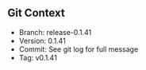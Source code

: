 ## Git Context

- Branch: release-0.1.41
- Version: 0.1.41
- Commit: See git log for full message
- Tag: v0.1.41
